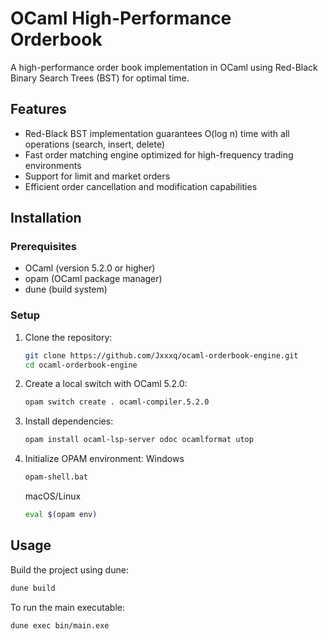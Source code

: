 # OCaml High-Performance Orderbook

A high-performance order book implementation in OCaml using Red-Black Binary Search Trees (BST) for optimal time.

## Features

* Red-Black BST implementation guarantees O(log n) time with all operations (search, insert, delete)
* Fast order matching engine optimized for high-frequency trading environments
* Support for limit and market orders
* Efficient order cancellation and modification capabilities

## Installation

### Prerequisites

* OCaml (version 5.2.0 or higher)
* opam (OCaml package manager)
* dune (build system)

### Setup

1. Clone the repository:
   ```bash
   git clone https://github.com/Jxxxq/ocaml-orderbook-engine.git
   cd ocaml-orderbook-engine
   ```

2. Create a local switch with OCaml 5.2.0:
   ```bash
   opam switch create . ocaml-compiler.5.2.0
   ```

3. Install dependencies:
   ```bash
   opam install ocaml-lsp-server odoc ocamlformat utop
   ```
4. Initialize OPAM environment: Windows
   ```bash
   opam-shell.bat
   ```
   macOS/Linux
   ```bash
   eval $(opam env)
   ```
## Usage

Build the project using dune:

```bash
dune build
```

To run the main executable:

```bash
dune exec bin/main.exe
```
